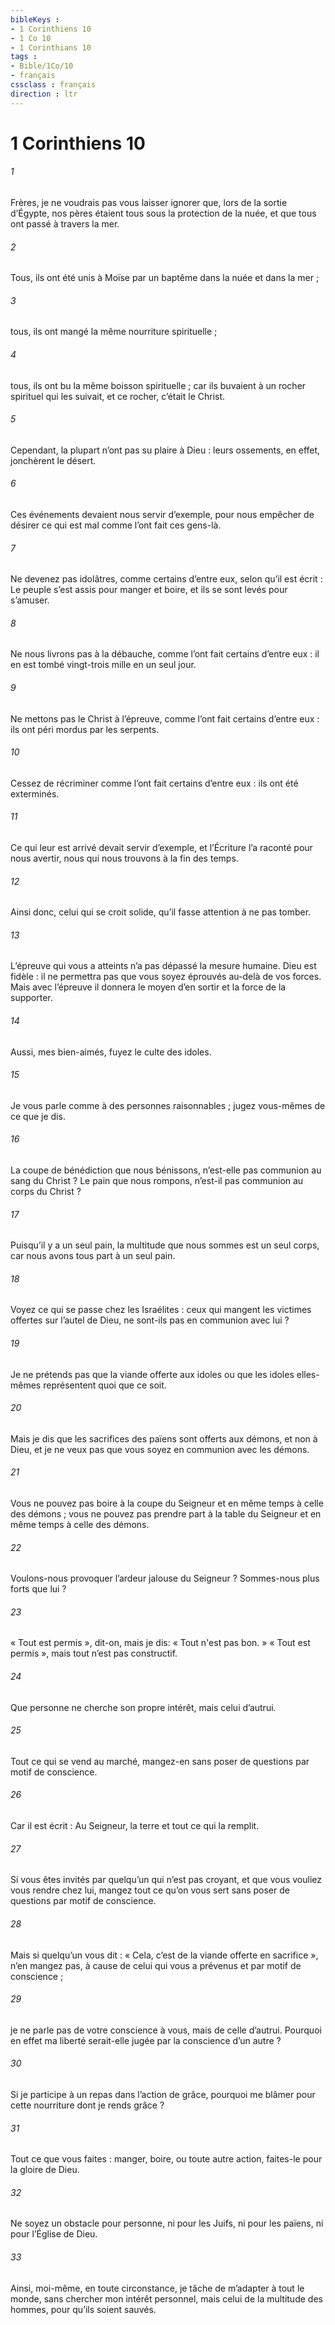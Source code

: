```yaml
---
bibleKeys : 
- 1 Corinthiens 10
- 1 Co 10
- 1 Corinthians 10
tags : 
- Bible/1Co/10
- français
cssclass : français
direction : ltr
---
```


# 1 Corinthiens 10

###### 1
Frères, je ne voudrais pas vous laisser ignorer que, lors de la sortie d’Égypte, nos pères étaient tous sous la protection de la nuée, et que tous ont passé à travers la mer.
###### 2
Tous, ils ont été unis à Moïse par un baptême dans la nuée et dans la mer ;
###### 3
tous, ils ont mangé la même nourriture spirituelle ;
###### 4
tous, ils ont bu la même boisson spirituelle ; car ils buvaient à un rocher spirituel qui les suivait, et ce rocher, c’était le Christ.
###### 5
Cependant, la plupart n’ont pas su plaire à Dieu : leurs ossements, en effet, jonchèrent le désert.
###### 6
Ces événements devaient nous servir d’exemple, pour nous empêcher de désirer ce qui est mal comme l’ont fait ces gens-là.
###### 7
Ne devenez pas idolâtres, comme certains d’entre eux, selon qu’il est écrit : Le peuple s’est assis pour manger et boire, et ils se sont levés pour s’amuser.
###### 8
Ne nous livrons pas à la débauche, comme l’ont fait certains d’entre eux : il en est tombé vingt-trois mille en un seul jour.
###### 9
Ne mettons pas le Christ à l’épreuve, comme l’ont fait certains d’entre eux : ils ont péri mordus par les serpents.
###### 10
Cessez de récriminer comme l’ont fait certains d’entre eux : ils ont été exterminés.
###### 11
Ce qui leur est arrivé devait servir d’exemple, et l’Écriture l’a raconté pour nous avertir, nous qui nous trouvons à la fin des temps.
###### 12
Ainsi donc, celui qui se croit solide, qu’il fasse attention à ne pas tomber.
###### 13
L’épreuve qui vous a atteints n’a pas dépassé la mesure humaine. Dieu est fidèle : il ne permettra pas que vous soyez éprouvés au-delà de vos forces. Mais avec l’épreuve il donnera le moyen d’en sortir et la force de la supporter.
###### 14
Aussi, mes bien-aimés, fuyez le culte des idoles.
###### 15
Je vous parle comme à des personnes raisonnables ; jugez vous-mêmes de ce que je dis.
###### 16
La coupe de bénédiction que nous bénissons, n’est-elle pas communion au sang du Christ ? Le pain que nous rompons, n’est-il pas communion au corps du Christ ?
###### 17
Puisqu’il y a un seul pain, la multitude que nous sommes est un seul corps, car nous avons tous part à un seul pain.
###### 18
Voyez ce qui se passe chez les Israélites : ceux qui mangent les victimes offertes sur l’autel de Dieu, ne sont-ils pas en communion avec lui ?
###### 19
Je ne prétends pas que la viande offerte aux idoles ou que les idoles elles-mêmes représentent quoi que ce soit.
###### 20
Mais je dis que les sacrifices des païens sont offerts aux démons, et non à Dieu, et je ne veux pas que vous soyez en communion avec les démons.
###### 21
Vous ne pouvez pas boire à la coupe du Seigneur et en même temps à celle des démons ; vous ne pouvez pas prendre part à la table du Seigneur et en même temps à celle des démons.
###### 22
Voulons-nous provoquer l’ardeur jalouse du Seigneur ? Sommes-nous plus forts que lui ?
###### 23
« Tout est permis », dit-on, mais je dis: « Tout n'est pas bon. » « Tout est permis », mais tout n’est pas constructif.
###### 24
Que personne ne cherche son propre intérêt, mais celui d’autrui.
###### 25
Tout ce qui se vend au marché, mangez-en sans poser de questions par motif de conscience.
###### 26
Car il est écrit : Au Seigneur, la terre et tout ce qui la remplit.
###### 27
Si vous êtes invités par quelqu’un qui n’est pas croyant, et que vous vouliez vous rendre chez lui, mangez tout ce qu’on vous sert sans poser de questions par motif de conscience.
###### 28
Mais si quelqu’un vous dit : « Cela, c’est de la viande offerte en sacrifice », n’en mangez pas, à cause de celui qui vous a prévenus et par motif de conscience ;
###### 29
je ne parle pas de votre conscience à vous, mais de celle d’autrui. Pourquoi en effet ma liberté serait-elle jugée par la conscience d’un autre ?
###### 30
Si je participe à un repas dans l’action de grâce, pourquoi me blâmer pour cette nourriture dont je rends grâce ?
###### 31
Tout ce que vous faites : manger, boire, ou toute autre action, faites-le pour la gloire de Dieu.
###### 32
Ne soyez un obstacle pour personne, ni pour les Juifs, ni pour les païens, ni pour l’Église de Dieu.
###### 33
Ainsi, moi-même, en toute circonstance, je tâche de m’adapter à tout le monde, sans chercher mon intérêt personnel, mais celui de la multitude des hommes, pour qu’ils soient sauvés.
